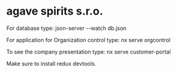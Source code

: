 # agave spirits s.r.o.

For database type:
json-server --watch db.json

For application for Organization control type:
nx serve orgcontrol

To see the company presentation type:
nx serve customer-portal

Make sure to install redux devtools.
